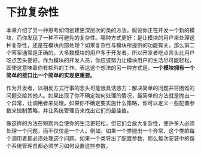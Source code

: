# 下拉复杂性

本章介绍了另一种思考如何创建更深层次的类的方法。假设你正在开发一个新的模块，而你发现了一种不可避免的复杂性。哪种方式更好：是让模块的用户来处理这种复杂性，还是在模块内部处理？如果复杂性与模块所提供的功能有关，那么第二个答案通常是正确的。大多数模块的用户多于开发者，所以开发者吃点苦头比用户吃点苦头要好。作为模块的开发人员，你应该努力让模块用户的生活尽可能轻松，即使这意味着你有额外的工作。表达这个想法的另一种方式是，**一个模块拥有一个简单的接口比一个简单的实现更重要。**

作为开发者，以相反方式行事的念头可能很具诱惑力：解决简单的问题并将困难的问题交给其他人。如果出现了你不确定如何处理的情况，最简单的方法就是抛出一个异常，让调用者来处理。如果你不确定要实施什么策略，你可以定义一些配置参数来控制策略，并让系统管理员来找出它们的最佳值。

像这样的方法在短期内会使你的生活更轻松，但它们会放大复杂性，使许多人必须处理一个问题，而不仅仅是一个人。例如，如果一个类抛出一个异常，这个类的每个调用者都必须处理这个问题。如果一个类导出了配置参数，那么每次安装中的每个系统管理员都必须学习如何设置这些参数。
